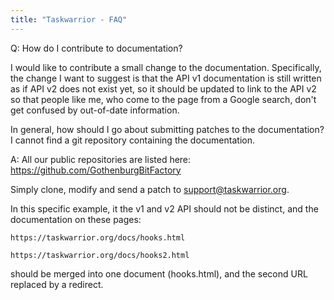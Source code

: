 ```yaml
---
title: "Taskwarrior - FAQ"
---
```


Q: How do I contribute to documentation?

I would like to contribute a small change to the documentation. Specifically, the change I want to suggest is that the API v1 documentation is still written as if API v2 does not exist yet, so it should be updated to link to the API v2 so that people like me, who come to the page from a Google search, don't get confused by out-of-date information.

In general, how should I go about submitting patches to the documentation? I cannot find a git repository containing the documentation.

A: All our public repositories are listed here: https://github.com/GothenburgBitFactory

Simply clone, modify and send a patch to support@taskwarrior.org.

In this specific example, it the v1 and v2 API should not be distinct, and the documentation on these pages:

    https://taskwarrior.org/docs/hooks.html

    https://taskwarrior.org/docs/hooks2.html

should be merged into one document (hooks.html), and the second URL replaced by a redirect.

